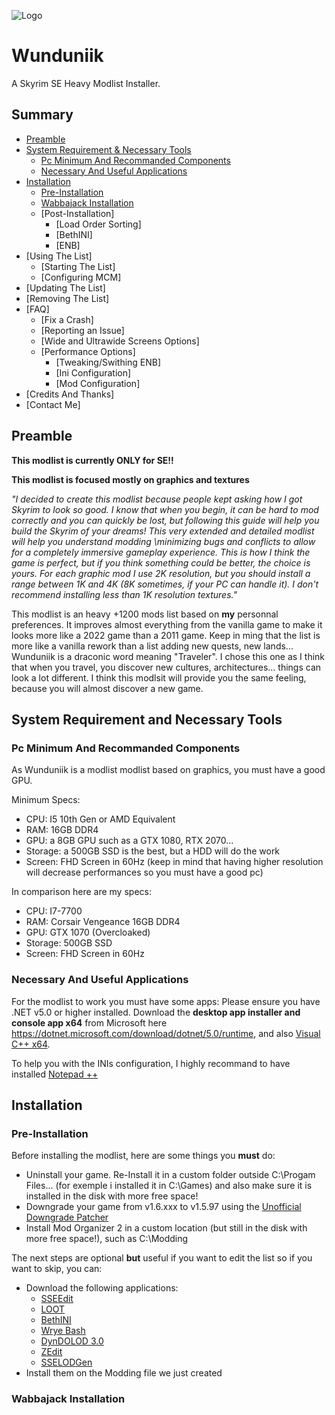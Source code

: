 ![Logo](https://i.redd.it/1tfaz3eeas191.png)

# Wunduniik

A Skyrim SE Heavy Modlist Installer.

## Summary
- [Preamble](#preamble)
- [System Requirement & Necessary Tools](#system-requirement-and-necessary-tools)
  - [Pc Minimum And Recommanded Components](#pc-minimum-and-recommanded-components)
  - [Necessary And Useful Applications](#necessary-and-useful-applications)
- [Installation](#installation)
  - [Pre-Installation](#pre-installation)
  - [Wabbajack Installation](#wabbajack-installation)
  - [Post-Installation]
    - [Load Order Sorting]
    - [BethINI]
    - [ENB]
- [Using The List]
  - [Starting The List]
  - [Configuring MCM]
- [Updating The List]
- [Removing The List]
- [FAQ]
  - [Fix a Crash]
  - [Reporting an Issue]
  - [Wide and Ultrawide Screens Options]
  - [Performance Options]
    - [Tweaking/Swithing ENB]
    - [Ini Configuration]
    - [Mod Configuration]
- [Credits And Thanks]
- [Contact Me]

## Preamble

**This modlist is currently __ONLY__ for SE!!**

**This modlist is focused mostly on graphics and textures**

*"I decided to create this modlist because people kept asking how I got Skyrim to look so good. I know that when you begin, it can be hard to mod correctly and you can quickly be lost, but following this guide will help you build the Skyrim of your dreams! This very extended and detailed modlist will help you understand modding \minimizing bugs and conflicts to allow for a completely immersive gameplay experience. This is how I think the game is perfect, but if you think something could be better, the choice is yours. For each graphic mod I use 2K resolution, but you should install a range between 1K and 4K (8K sometimes, if your PC can handle it). I don't recommend installing less than 1K resolution textures."*

This modlist is an heavy +1200 mods list based on **my** personnal preferences. It improves almost everything from the vanilla game to make it looks more like a 2022 game than a 2011 game. Keep in ming that the list is more like a vanilla rework than a list adding new quests, new lands...
Wunduniik is a draconic word meaning "Traveler". I chose this one as I think that when you travel, you discover new cultures, architectures... things can look a lot different. I think this modlsit will provide you the same feeling, because you will almost discover a new game.

## System Requirement and Necessary Tools

### Pc Minimum And Recommanded Components

As Wunduniik is a modlist modlist based on graphics, you must have a good GPU.

Minimum Specs:
- CPU: I5 10th Gen or AMD Equivalent
- RAM: 16GB DDR4
- GPU: a 8GB GPU such as a GTX 1080, RTX 2070...
- Storage: a 500GB SSD is the best, but a HDD will do the work
- Screen: FHD Screen in 60Hz (keep in mind that having higher resolution will decrease performances so you must have a good pc)

In comparison here are my specs:
- CPU: I7-7700
- RAM: Corsair Vengeance 16GB DDR4
- GPU: GTX 1070 (Overcloaked)
- Storage: 500GB SSD
- Screen: FHD Screen in 60Hz

### Necessary And Useful Applications

For the modlist to work you must have some apps:
Please ensure you have .NET v5.0 or higher installed. Download the **desktop app installer and console app x64** from Microsoft here https://dotnet.microsoft.com/download/dotnet/5.0/runtime, and also [Visual C++ x64](https://aka.ms/vs/16/release/vc_redist.x64.exe).

To help you with the INIs configuration, I highly recommand to have installed [Notepad ++](https://notepab-plus-plus.biz)

## Installation

### Pre-Installation

Before installing the modlist, here are some things you **must** do:
- Uninstall your game. Re-Install it in a custom folder outside C:\Progam Files... (for exemple i installed it in C:\Games) and also make sure it is installed in the     disk with more free space!
- Downgrade your game from v1.6.xxx to v1.5.97 using the [Unofficial Downgrade Patcher](https://www.nexusmods.com/skyrimspecialedition/mods/57618)
- Install Mod Organizer 2 in a custom location (but still in the disk with more free space!), such as C:\Modding

The next steps are optional **but** useful if you want to edit the list so if you want to skip, you can:

- Download the following applications:
  - [SSEEdit](https://www.nexusmods.com/skyrimspecialedition/mods/164)
  - [LOOT](https://www.nexusmods.com/skyrimspecialedition/mods/1918)
  - [BethINI](https://www.nexusmods.com/skyrimspecialedition/mods/4875)
  - [Wrye Bash](https://www.nexusmods.com/skyrimspecialedition/mods/6837)
  - [DynDOLOD 3.0](https://www.nexusmods.com/skyrimspecialedition/mods/68518)
  - [ZEdit](https://github.com/z-edit/zedit/releases)
  - [SSELODGen](https://www.nexusmods.com/skyrimspecialedition/mods/6642/)
- Install them on the Modding file we just created

### Wabbajack Installation
